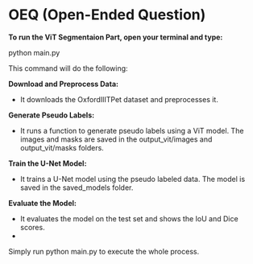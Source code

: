# OEQ (Open-Ended Question)

**To run the ViT Segmentaion Part, open your terminal and type:**

python main.py

This command will do the following:

**Download and Preprocess Data:**

- It downloads the OxfordIIITPet dataset and preprocesses it.

**Generate Pseudo Labels:**

- It runs a function to generate pseudo labels using a ViT model. The images and masks are saved in the output_vit/images and output_vit/masks folders.

**Train the U-Net Model:**

- It trains a U-Net model using the pseudo labeled data. The model is saved in the saved_models folder.

**Evaluate the Model:**

- It evaluates the model on the test set and shows the IoU and Dice scores.
- 

Simply run python main.py to execute the whole process.
